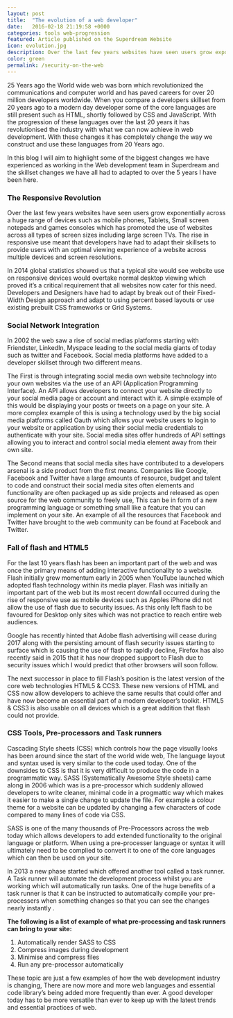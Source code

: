 ```yaml
---
layout: post
title:  "The evolution of a web developer"
date:   2016-02-18 21:19:58 +0000
categories: tools web-progression 
featured: Article published on the Superdream Website
icon: evolution.jpg
description: Over the last few years websites have seen users grow exponentially across a huge range of devices such as mobile phones, Tablets, Small screen notepads and games consoles which has promoted the use of websites across all types of screen sizes including large screen TVs.
color: green
permalink: /security-on-the-web
---
```

25 Years ago the World wide web was born which revolutionized the communications and computer world and has paved careers for over 20 million developers worldwide. When you compare a developers skillset from 20 years ago to a modern day developer some of the core languages are still present such as HTML, shortly followed by CSS and JavaScript. With the progression of these languages over the last 20 years it has revolutionised the industry with what we can now achieve in web development.  With these changes it has completely change the way we construct and use these languages from 20 Years ago.

In this blog I will aim to highlight some of the biggest changes we have experienced as working in the Web development team in Superdream and the skillset changes we have all had to adapted to over the 5 years I have been here.

<h3>The Responsive Revolution</h3>

Over the last few years websites have seen users grow exponentially across a huge range of devices such as mobile phones, Tablets, Small screen notepads and games consoles which has promoted the use of websites across all types of screen sizes including large screen TVs.  The rise in responsive use meant that developers have had to adapt their skillsets to provide users with an optimal viewing experience of a website across multiple devices and screen resolutions.

In 2014 global statistics showed us that a typical site would see website use on responsive devices would overtake normal desktop viewing which proved it’s a critical requirement that all websites now cater for this need. Developers and Designers have had to adapt by break out of their Fixed-Width Design approach and adapt to using percent based layouts or use existing prebuilt CSS frameworks or Grid Systems.

<h3>Social Network Integration</h3>

In 2002 the web saw a rise of social medias platforms starting with Friendster, LinkedIn, Myspace leading to the social media giants of today such as twitter and Facebook. Social media platforms have added to a developer skillset through two different means.

The First is through integrating social media own website technology into your own websites via the use of an API (Application Programming Interface). An API allows developers to connect your website directly to your social media page or account and interact with it. A simple example of this would be displaying your posts or tweets on a page on your site. A more complex example of this is using a technology used by the big social media platforms called Oauth which allows your website users to login to your website or application by using their social media credentials to authenticate with your site. Social media sites offer hundreds of API settings allowing you to interact and control social media element away from their own site.

The Second means that social media sites have contributed to a developers arsenal is a side product from the first means. Companies like Google, Facebook and Twitter have a large amounts of resource, budget and talent to code and construct their social media sites often elements and functionality are often packaged up as side projects and released as open source for the web community to freely use, This can be in form of a new programming language or something small like a feature that you can implement on your site. An example of all the resources that Facebook and Twitter have brought to the web community can be found at Facebook and Twitter.

<h3>Fall of flash and HTML5</h3>

For the last 10 years flash has been an important part of the web and was once the primary means of adding interactive functionality to a website. Flash initially grew momentum early in 2005 when YouTube launched which adopted flash technology within its media player. Flash was initially an important part of the web but its most recent downfall occurred during the rise of responsive use as mobile devices such as Apples iPhone did not allow the use of flash due to security issues. As this only left flash to be favoured for Desktop only sites which was not practice to reach entire web audiences.

Google has recently hinted that Adobe flash advertising will cease during 2017 along with the persisting amount of flash security issues starting to surface which is causing the use of flash to rapidly decline, Firefox has also recently said in 2015 that it has now dropped support to Flash due to security issues which I would predict that other browsers will soon follow.

The next successor in place to fill Flash’s position is the latest version of the core web technologies  HTML5 & CCS3. These new versions of HTML and CSS now allow developers to achieve the same results that could offer and have now become an essential part of a modern developer’s toolkit. HTML5 & CSS3 is also usable on all devices which is a great addition that flash could not provide.

<h3>CSS Tools, Pre-processors and Task runners</h3>

Cascading Style sheets (CSS) which controls how the page visually looks has been around since the start of the world wide web, The language layout and syntax used is very similar to the code used today.  One of the downsides to CSS is that it is very difficult to produce the code in a programmatic way. SASS (Systematically Awesome Style sheets) came along in 2006 which was is a pre-processor which suddenly allowed developers to write cleaner, minimal code in a progmattic way which makes it easier to make a single change to update the file. For example a colour theme for a website can be updated by changing a few characters of code compared to many lines of code via CSS.

SASS is one of the many thousands of Pre-Processors across the web today which allows developers to add extended functionality to the original language or platform. When using a pre-processer language or syntax it will ultimately need to be complied to convert it to one of the core languages which can then be used on your site.

In 2013 a new phase started which offered another tool called a task runner. A Task runner will automate the development process whilst you are working which will automatically run tasks. One of the huge benefits of a task runner is that it can be instructed to automatically compile your pre-processers when something changes so that you can see the changes nearly instantly .

<b>The following is a list of example of what pre-processing and task runners can bring to your site:</b>

1. Automatically render SASS to CSS
2. Compress images during development
3. Minimise and compress files
4. Run any pre-processor automatically

These topic are just a few examples of how the web development industry is changing, There are now more and more web languages and essential code library’s being added more frequently than ever. A good developer today has to be more versatile than ever to keep up with the latest trends and essential practices of web.